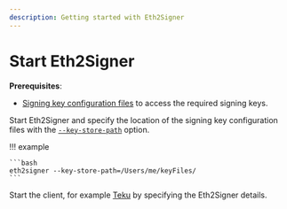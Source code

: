 ```yaml
---
description: Getting started with Eth2Signer
---
```


# Start Eth2Signer

**Prerequisites**:

* [Signing key configuration files] to access the required signing keys.

Start Eth2Signer and specify the location of the signing key configuration files
with the [`--key-store-path`](../../Reference/CLI/CLI-Syntax.md#key-store-path) option.

!!! example

    ```bash
    eth2signer --key-store-path=/Users/me/keyFiles/
    ```

Start the client, for example [Teku] by specifying the Eth2Signer details.

<!-- Links -->
[Signing key configuration files]: ../Use-Signing-Keys.md
[Teku]: https://docs.teku.pegasys.tech/en/latest/HowTo/External-Signer/Use-External-Signer/
